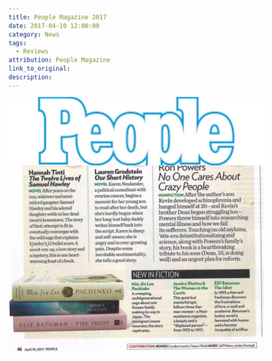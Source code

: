 ```yaml
---
title: People Magazine 2017
date: 2017-04-10 12:00:00
category: News
tags:
  - Reviews
attribution: People Magazine
link_to_original:
description:
---
```



![](/uploads/versions/17620293-1264845856896328-6234542184590563826-o---x----1080-1080x---.jpg)